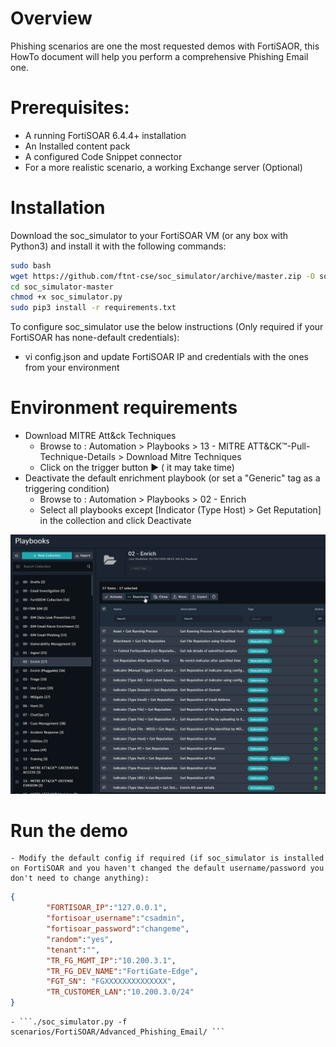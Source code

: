 # Overview
Phishing scenarios are one the most requested demos with FortiSAOR, this HowTo document will help you perform a comprehensive Phishing Email one.

# Prerequisites:

-  A running FortiSOAR 6.4.4+ installation
-  An Installed content pack
-  A configured Code Snippet connector
-  For a more realistic scenario, a working Exchange server (Optional)

# Installation
Download the soc_simulator to your FortiSOAR VM (or any box with Python3) and install it with the following commands:
```bash
sudo bash
wget https://github.com/ftnt-cse/soc_simulator/archive/master.zip -O soc_simulator.zip && unzip soc_simulator.zip && rm -f soc_simulator.zip
cd soc_simulator-master
chmod +x soc_simulator.py
sudo pip3 install -r requirements.txt
```
To configure soc_simulator use the below instructions (Only required if your FortiSOAR has none-default credentials):

-  vi config.json and update FortiSOAR IP and credentials with the ones from your environment

# Environment requirements

-  Download MITRE Att&ck Techniques
	- Browse to : Automation > Playbooks > 13 - MITRE ATT&CK™-Pull-Technique-Details > Download Mitre Techniques
	- Click on the trigger button ► ( it may take time)
- Deactivate the default enrichment playbook (or set a "Generic" tag as a triggering condition)
    - Browse to : Automation > Playbooks > 02 - Enrich
    - Select all playbooks except [Indicator (Type Host) > Get Reputation] in the collection and click Deactivate 

![](media/deactivate_enrich_collection.png)

# Run the demo
    - Modify the default config if required (if soc_simulator is installed on FortiSOAR and you haven't changed the default username/password you don't need to change anything):
```json
{
        "FORTISOAR_IP":"127.0.0.1",
        "fortisoar_username":"csadmin",
        "fortisoar_password":"changeme",
        "random":"yes",
        "tenant":"",
        "TR_FG_MGMT_IP":"10.200.3.1",
        "TR_FG_DEV_NAME":"FortiGate-Edge",
        "FGT_SN": "FGXXXXXXXXXXXXXX",
        "TR_CUSTOMER_LAN":"10.200.3.0/24"
}
```
    - ```./soc_simulator.py -f scenarios/FortiSOAR/Advanced_Phishing_Email/ ```